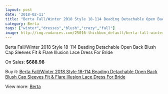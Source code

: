 ```yaml
---
layout: post
date: '2018-02-11'
title: "Berta Fall/Winter 2018 Style 18-114 Beading Detachable Open Back Blush Cap Sleeves Fit & Flare Illusion Lace Dress For Bride"
category: Berta
tags: ["winter","dresses","blush","crazy","fall"]
image: http://img.eudances.com/25016-thickbox_default/berta-fall-winter-2018-style-18-114-beading-detachable-open-back-blush-cap-sleeves-fit-flare-illusion-lace-dress-for-bride.jpg
---
```

Berta Fall/Winter 2018 Style 18-114 Beading Detachable Open Back Blush Cap Sleeves Fit & Flare Illusion Lace Dress For Bride

On Sales: **$688.98**
<a href="https://www.eudances.com/en/berta/8290-berta-fall-winter-2018-style-18-114-beading-detachable-open-back-blush-cap-sleeves-fit-flare-illusion-lace-dress-for-bride.html"><amp-img layout="responsive" width="600" height="600" src="//img.eudances.com/25016-thickbox_default/berta-fall-winter-2018-style-18-114-beading-detachable-open-back-blush-cap-sleeves-fit-flare-illusion-lace-dress-for-bride.jpg" alt="Berta Fall/Winter 2018 Style 18-114 Beading Detachable Open Back Blush Cap Sleeves Fit & Flare Illusion Lace Dress For Bride 0" /></a>
<a href="https://www.eudances.com/en/berta/8290-berta-fall-winter-2018-style-18-114-beading-detachable-open-back-blush-cap-sleeves-fit-flare-illusion-lace-dress-for-bride.html"><amp-img layout="responsive" width="600" height="600" src="//img.eudances.com/25021-thickbox_default/berta-fall-winter-2018-style-18-114-beading-detachable-open-back-blush-cap-sleeves-fit-flare-illusion-lace-dress-for-bride.jpg" alt="Berta Fall/Winter 2018 Style 18-114 Beading Detachable Open Back Blush Cap Sleeves Fit & Flare Illusion Lace Dress For Bride 1" /></a>
<a href="https://www.eudances.com/en/berta/8290-berta-fall-winter-2018-style-18-114-beading-detachable-open-back-blush-cap-sleeves-fit-flare-illusion-lace-dress-for-bride.html"><amp-img layout="responsive" width="600" height="600" src="//img.eudances.com/25020-thickbox_default/berta-fall-winter-2018-style-18-114-beading-detachable-open-back-blush-cap-sleeves-fit-flare-illusion-lace-dress-for-bride.jpg" alt="Berta Fall/Winter 2018 Style 18-114 Beading Detachable Open Back Blush Cap Sleeves Fit & Flare Illusion Lace Dress For Bride 2" /></a>
<a href="https://www.eudances.com/en/berta/8290-berta-fall-winter-2018-style-18-114-beading-detachable-open-back-blush-cap-sleeves-fit-flare-illusion-lace-dress-for-bride.html"><amp-img layout="responsive" width="600" height="600" src="//img.eudances.com/25019-thickbox_default/berta-fall-winter-2018-style-18-114-beading-detachable-open-back-blush-cap-sleeves-fit-flare-illusion-lace-dress-for-bride.jpg" alt="Berta Fall/Winter 2018 Style 18-114 Beading Detachable Open Back Blush Cap Sleeves Fit & Flare Illusion Lace Dress For Bride 3" /></a>
<a href="https://www.eudances.com/en/berta/8290-berta-fall-winter-2018-style-18-114-beading-detachable-open-back-blush-cap-sleeves-fit-flare-illusion-lace-dress-for-bride.html"><amp-img layout="responsive" width="600" height="600" src="//img.eudances.com/25018-thickbox_default/berta-fall-winter-2018-style-18-114-beading-detachable-open-back-blush-cap-sleeves-fit-flare-illusion-lace-dress-for-bride.jpg" alt="Berta Fall/Winter 2018 Style 18-114 Beading Detachable Open Back Blush Cap Sleeves Fit & Flare Illusion Lace Dress For Bride 4" /></a>
<a href="https://www.eudances.com/en/berta/8290-berta-fall-winter-2018-style-18-114-beading-detachable-open-back-blush-cap-sleeves-fit-flare-illusion-lace-dress-for-bride.html"><amp-img layout="responsive" width="600" height="600" src="//img.eudances.com/25017-thickbox_default/berta-fall-winter-2018-style-18-114-beading-detachable-open-back-blush-cap-sleeves-fit-flare-illusion-lace-dress-for-bride.jpg" alt="Berta Fall/Winter 2018 Style 18-114 Beading Detachable Open Back Blush Cap Sleeves Fit & Flare Illusion Lace Dress For Bride 5" /></a>

Buy it: [Berta Fall/Winter 2018 Style 18-114 Beading Detachable Open Back Blush Cap Sleeves Fit & Flare Illusion Lace Dress For Bride](https://www.eudances.com/en/berta/8290-berta-fall-winter-2018-style-18-114-beading-detachable-open-back-blush-cap-sleeves-fit-flare-illusion-lace-dress-for-bride.html "Berta Fall/Winter 2018 Style 18-114 Beading Detachable Open Back Blush Cap Sleeves Fit & Flare Illusion Lace Dress For Bride")

View more: [Berta](https://www.eudances.com/en/110-berta "Berta")